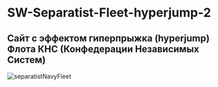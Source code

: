 # SW-Separatist-Fleet-hyperjump-2
 
## Сайт с эффектом гиперпрыжка (hyperjump) Флота КНС (Конфедерации Независимых Систем)

![separatistNavyFleet](https://user-images.githubusercontent.com/56477695/149335070-b7b804d6-9830-4327-93be-d9a1ebb389be.jpg)

<!-- ## First Fleet: https://vladimirsaenko.github.io/SW-Separatist-Fleet-hyperjump/ 
 -->
